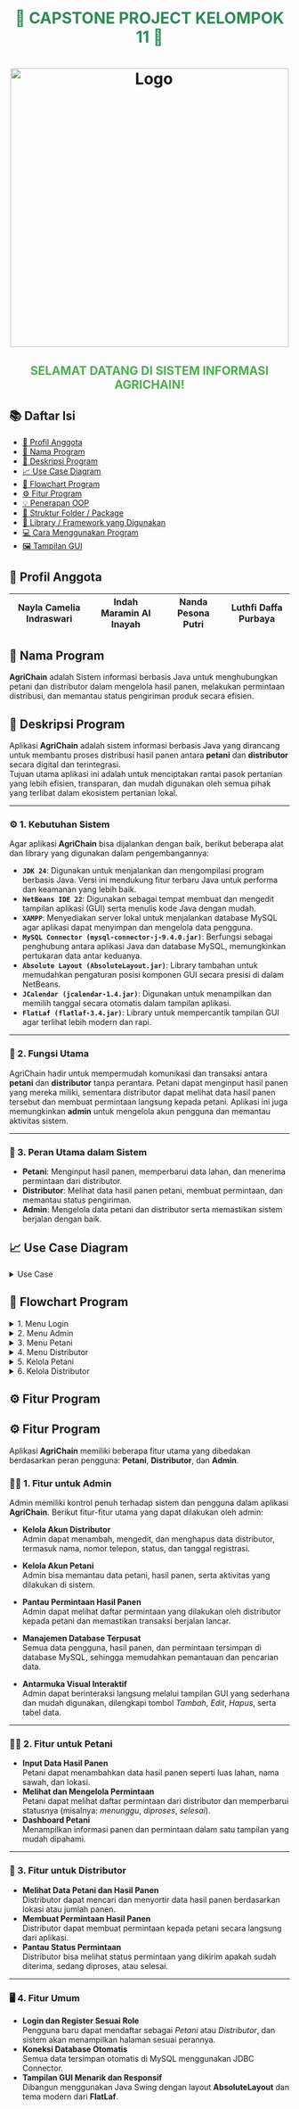 <a name="top"></a>

<h1 align="center" style="color:#2e8b57;">🌾 CAPSTONE PROJECT KELOMPOK 11 🌾</h1>
<h1 align="center"><img width="500" height="500" alt="Logo" src="https://github.com/user-attachments/assets/389ffad9-6b59-4bcd-a5ee-0f45441ed1f7" />

<h2 align="center" style="color:#4CAF50;">SELAMAT DATANG DI SISTEM INFORMASI AGRICHAIN!</h2>

## 📚 Daftar Isi
- [👤 Profil Anggota](#-profil-anggota)
- [🌾 Nama Program](#-nama-program)
- [📝 Deskripsi Program](#-deskripsi-program)
- [📈 Use Case Diagram](#-use-case-diagram)
- [🔁 Flowchart Program](#-flowchart-program)
- [⚙️ Fitur Program](#️-fitur-program)
- [💡 Penerapan OOP](#-penerapan-oop)
- [📂 Struktur Folder / Package](#-struktur-folder--package)
- [🧰 Library / Framework yang Digunakan](#-library--framework-yang-digunakan)
- [💻 Cara Menggunakan Program](#-cara-menggunakan-program)
- [🖼️ Tampilan GUI](#-tampilan-gui)

## 👤 Profil Anggota
| Nayla Camelia Indraswari| Indah Maramin Al Inayah  | Nanda Pesona Putri | Luthfi Daffa Purbaya |
|-------------------------|--------------------------|--------------------|----------------------|

## 🌾 Nama Program
**AgriChain** adalah Sistem informasi berbasis Java untuk menghubungkan petani dan distributor dalam mengelola hasil panen, melakukan permintaan distribusi, dan memantau status pengiriman produk secara efisien.

## 📝 Deskripsi Program
Aplikasi **AgriChain** adalah sistem informasi berbasis Java yang dirancang untuk membantu proses distribusi hasil panen antara **petani** dan **distributor** secara digital dan terintegrasi.  
Tujuan utama aplikasi ini adalah untuk menciptakan rantai pasok pertanian yang lebih efisien, transparan, dan mudah digunakan oleh semua pihak yang terlibat dalam ekosistem pertanian lokal.  

---

### ⚙️ 1. Kebutuhan Sistem  
Agar aplikasi **AgriChain** bisa dijalankan dengan baik, berikut beberapa alat dan library yang digunakan dalam pengembangannya:  
- **`JDK 24`**: Digunakan untuk menjalankan dan mengompilasi program berbasis Java. Versi ini mendukung fitur terbaru Java untuk performa dan keamanan yang lebih baik.  
- **`NetBeans IDE 22`**: Digunakan sebagai tempat membuat dan mengedit tampilan aplikasi (GUI) serta menulis kode Java dengan mudah.  
- **`XAMPP`**: Menyediakan server lokal untuk menjalankan database MySQL agar aplikasi dapat menyimpan dan mengelola data pengguna.  
- **`MySQL Connector (mysql-connector-j-9.4.0.jar)`**: Berfungsi sebagai penghubung antara aplikasi Java dan database MySQL, memungkinkan pertukaran data antar keduanya.  
- **`Absolute Layout (AbsoluteLayout.jar)`**: Library tambahan untuk memudahkan pengaturan posisi komponen GUI secara presisi di dalam NetBeans.  
- **`JCalendar (jcalendar-1.4.jar)`**: Digunakan untuk menampilkan dan memilih tanggal secara otomatis dalam tampilan aplikasi.  
- **`FlatLaf (flatlaf-3.4.jar)`**: Library untuk mempercantik tampilan GUI agar terlihat lebih modern dan rapi.

---

### 🌾 2. Fungsi Utama  
AgriChain hadir untuk mempermudah komunikasi dan transaksi antara **petani** dan **distributor** tanpa perantara. Petani dapat menginput hasil panen yang mereka miliki, sementara distributor dapat melihat data hasil panen tersebut dan membuat permintaan langsung kepada petani. Aplikasi ini juga memungkinkan **admin** untuk mengelola akun pengguna dan memantau aktivitas sistem.

---

### 👥 3. Peran Utama dalam Sistem  
- **Petani**: Menginput hasil panen, memperbarui data lahan, dan menerima permintaan dari distributor.  
- **Distributor**: Melihat data hasil panen petani, membuat permintaan, dan memantau status pengiriman.  
- **Admin**: Mengelola data petani dan distributor serta memastikan sistem berjalan dengan baik.  

## 📈 Use Case Diagram

<details>
  <summary>Use Case</summary>
  <img src="https://github.com/user-attachments/assets/9f2fd37f-f0e6-49bc-ae39-efd53b1bf775" alt="">
</details>

## 🔁 Flowchart Program

<details>
  <summary>1. Menu Login</summary>
  <img src="https://github.com/user-attachments/assets/6a69e964-6f37-4c1c-a6d1-67eb5ade2ec7" alt="">
</details>

<details>
  <summary>2. Menu Admin</summary>
  <img src="https://github.com/user-attachments/assets/524d32cc-25cc-4da0-a4c4-18c6d00976e6" alt="">
</details>

<details>
  <summary>3. Menu Petani</summary>
  <img src="https://github.com/user-attachments/assets/9a95e796-88e3-4d7a-bc96-31b742cb8387" alt="">
</details>

<details>
  <summary>4. Menu Distributor</summary>
  <img src="https://github.com/user-attachments/assets/c71d27c9-f557-4d96-83f2-84302b8c3807" alt="">
</details>

<details>
  <summary>5. Kelola Petani</summary>
  <img src="https://github.com/user-attachments/assets/7f001eee-0b0e-4244-bb0f-920877927d6e" alt="">
</details>

<details>
  <summary>6. Kelola Distributor</summary>
  <img src="https://github.com/user-attachments/assets/b25bf5f2-a828-4acf-abfd-986899e7022b" alt="">
</details>

## ⚙️ Fitur Program

## ⚙️ Fitur Program

Aplikasi **AgriChain** memiliki beberapa fitur utama yang dibedakan berdasarkan peran pengguna: **Petani**, **Distributor**, dan **Admin**.

### 🧑‍💼 1. Fitur untuk Admin
Admin memiliki kontrol penuh terhadap sistem dan pengguna dalam aplikasi **AgriChain**. Berikut fitur-fitur utama yang dapat dilakukan oleh admin:

- **Kelola Akun Distributor**  
  Admin dapat menambah, mengedit, dan menghapus data distributor, termasuk nama, nomor telepon, status, dan tanggal registrasi.  

- **Kelola Akun Petani**  
  Admin bisa memantau data petani, hasil panen, serta aktivitas yang dilakukan di sistem.  

- **Pantau Permintaan Hasil Panen**  
  Admin dapat melihat daftar permintaan yang dilakukan oleh distributor kepada petani dan memastikan transaksi berjalan lancar.  

- **Manajemen Database Terpusat**  
  Semua data pengguna, hasil panen, dan permintaan tersimpan di database MySQL, sehingga memudahkan pemantauan dan pencarian data.  

- **Antarmuka Visual Interaktif**  
  Admin dapat berinteraksi langsung melalui tampilan GUI yang sederhana dan mudah digunakan, dilengkapi tombol *Tambah*, *Edit*, *Hapus*, serta tabel data.  

---

### 👨‍🌾 2. Fitur untuk Petani
- **Input Data Hasil Panen**  
  Petani dapat menambahkan data hasil panen seperti luas lahan, nama sawah, dan lokasi.  
- **Melihat dan Mengelola Permintaan**  
  Petani dapat melihat daftar permintaan dari distributor dan memperbarui statusnya (misalnya: *menunggu*, *diproses*, *selesai*).  
- **Dashboard Petani**  
  Menampilkan informasi panen dan permintaan dalam satu tampilan yang mudah dipahami.  

---

### 🚚 3. Fitur untuk Distributor
- **Melihat Data Petani dan Hasil Panen**  
  Distributor dapat mencari dan menyortir data hasil panen berdasarkan lokasi atau jumlah panen.  
- **Membuat Permintaan Hasil Panen**  
  Distributor dapat membuat permintaan kepada petani secara langsung dari aplikasi.  
- **Pantau Status Permintaan**  
  Distributor bisa melihat status permintaan yang dikirim apakah sudah diterima, sedang diproses, atau selesai.  

---

### 🖥️ 4. Fitur Umum
- **Login dan Register Sesuai Role**  
  Pengguna baru dapat mendaftar sebagai *Petani* atau *Distributor*, dan sistem akan menampilkan halaman sesuai perannya.  
- **Koneksi Database Otomatis**  
  Semua data tersimpan otomatis di MySQL menggunakan JDBC Connector.  
- **Tampilan GUI Menarik dan Responsif**  
  Dibangun menggunakan Java Swing dengan layout **AbsoluteLayout** dan tema modern dari **FlatLaf**.  
